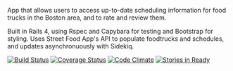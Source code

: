 App that allows users to access up-to-date scheduling information for food trucks in the Boston area, and to rate and review them.

Built in Rails 4, using Rspec and Capybara for testing and Bootstrap for styling. Uses Street Food App's API to populate foodtrucks and schedules, and updates asynchronuously with Sidekiq.



[![Build Status](https://travis-ci.org/LaunchAcademy/food_trucks.svg?branch=master)](https://travis-ci.org/LaunchAcademy/food_trucks) [![Coverage Status](https://img.shields.io/coveralls/LaunchAcademy/food_trucks.svg)](https://coveralls.io/r/LaunchAcademy/food_trucks) [![Code Climate](https://codeclimate.com/github/LaunchAcademy/food_trucks.png)](https://codeclimate.com/github/LaunchAcademy/food_trucks) [![Stories in Ready](https://badge.waffle.io/launchacademy/food_trucks.png?label=ready&title=Ready)](https://waffle.io/launchacademy/food_trucks)
